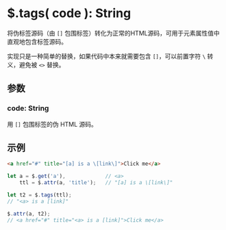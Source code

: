 # $.tags( code ): String

将伪标签源码（由 `[]` 包围标签）转化为正常的HTML源码，可用于元素属性值中直观地包含标签源码。

实现只是一种简单的替换，如果代码中本来就需要包含 `[]`，可以前置字符 `\` 转义，避免被 `<>` 替换。


## 参数

### code: String

用 `[]` 包围标签的伪 HTML 源码。


## 示例

```html
<a href="#" title="[a] is a \[link\]">Click me</a>
```

```js
let a = $.get('a'),             // <a>
    ttl = $.attr(a, 'title');   // "[a] is a \[link\]"

let t2 = $.tags(ttl);
// "<a> is a [link]"

$.attr(a, t2);
// <a href="#" title="<a> is a [link]">Click me</a>
```
